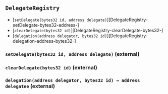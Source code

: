 ## <span id="DelegateRegistry"></span> `DelegateRegistry`



- [`setDelegate(bytes32 id, address delegate)`][DelegateRegistry-setDelegate-bytes32-address-]
- [`clearDelegate(bytes32 id)`][DelegateRegistry-clearDelegate-bytes32-]
- [`delegation(address delegator, bytes32 id)`][DelegateRegistry-delegation-address-bytes32-]
### <span id="DelegateRegistry-setDelegate-bytes32-address-"></span> `setDelegate(bytes32 id, address delegate)` (external)



### <span id="DelegateRegistry-clearDelegate-bytes32-"></span> `clearDelegate(bytes32 id)` (external)



### <span id="DelegateRegistry-delegation-address-bytes32-"></span> `delegation(address delegator, bytes32 id) → address delegatee` (external)



